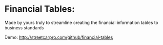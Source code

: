# Financial Tables:
Made by yours truly to streamline creating the financial information tables to business standards

Demo:
http://streetcarpro.com/github/financial-tables